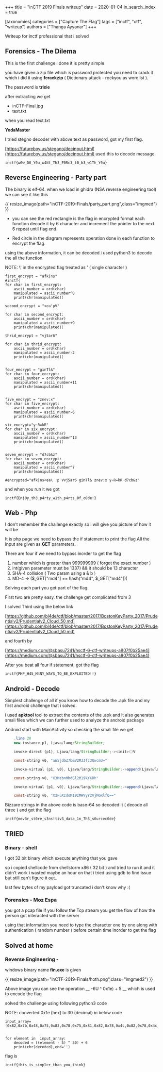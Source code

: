 +++
title = "inCTF 2019 Finals writeup"
date = 2020-01-04
in_search_index = true

[taxonomies]
categories = ["Capture The Flag"]
tags = ["inctf", "ctf", "writeup"]
authors = ["Thanga Ayyanar"]
+++

Writeup for inctf professional that i solved

## Forensics - The Dilema
This is the first challenge i done it is pretty simple

you have given a zip file which is password protected you need to crack it 
which i did it using **fcrackzip** ( Dictionary attack - rockyou as wordlist ). 
<!-- more -->

The password is **trixie**

after extracting we get
- inCTF-Final.jpg
- text.txt

when you read text.txt

**YodaMaster**


I tried stegno decoder with above text as password, got my first flag.

[https://futureboy.us/stegano/decinput.html](https://futureboy.us/stegano/decinput.html) used this to decode message.

```
inctf{w0w_D0_Y0u_w4Nt_Th3_F0Rc3_t0_b3_w1Th_Y0u}
```

## Reverse Engineering - Party part

The binary is elf-64. when we load in ghidra (NSA reverse engineering tool)
we can see it like this

{{ resize_image(path="inCTF-2019-Finals/party_part.png",class="imgmed") }}

* you can see the red rectangle is the flag in encrypted format each function decode it by 6 character and increment the pointer to the next 6 repeat until flag end.

* Red circle in the diagram represents operation done in each function to encrypt the flag.

using the above information, it can be decoded.i used python3 to decode the all the function

 NOTE: \\' in the encrypted flag treated as ' ( single character )

```py3
first_encrypt = "afk|ns"
#inctf{
for char in first_encrypt:
	ascii_number = ord(char)
	manipulated = ascii_number^8
	print(chr(manipulated))

second_encrypt = "<ea'pV"

for char in second_encrypt:
	ascii_number = ord(char)
	manipulated = ascii_number+9
	print(chr(manipulated))

thrid_encrypt = "vj5ar6"

for char in thrid_encrypt:
	ascii_number = ord(char)
	manipulated = ascii_number-2
	print(chr(manipulated))


four_encrypt = "ginTl&"
for char in four_encrypt:
	ascii_number = ord(char)
	manipulated = ascii_number+11
	print(chr(manipulated))


five_encrypt = "znev:x"
for char in five_encrypt:
	ascii_number = ord(char)
	manipulated = ascii_number-6
	print(chr(manipulated))

six_encrypt="y~R=kR"
for char in six_encrypt:
	ascii_number = ord(char)
	manipulated = ascii_number^13
	print(chr(manipulated))


seven_encrypt = "d7cb&z"
for char in seven_encrypt:
	ascii_number = ord(char)
	manipulated = ascii_number^7
	print(chr(manipulated))

#encrypted="afk|ns<ea\ 'p Vvj5ar6 ginTl& znev:x y~R=kR d7cb&z"

```

and when you run it we got
```
inctf{Enj0y_th3_p4rty_w1th_p4rts_0f_c0de!}
```

## Web - Php

I don't remember the challenge exactly so i will give you picture of how
it will be

It is php page we need to bypass the if statement to print the flag.All the input are given as **GET** parameters.

There are four if we need to bypass inorder to get the flag
1. number which is greater than 999999999 ( forgot the exact number )
2. int(given parameter must be 1337) && it should be 13 character
3. SHA-4 collision ( Two param using a & b )
4. MD-4 => ($_GET["md4"] == hash("md4", $_GET["md4"]))

Solving each part you get part of the flag

First two are pretty easy. the challenge get complicated from 3

I solved Third using the below link

[https://github.com/bl4de/ctf/blob/master/2017/BostonKeyParty_2017/Prudentialv2/Prudentialv2_Cloud_50.md](https://github.com/bl4de/ctf/blob/master/2017/BostonKeyParty_2017/Prudentialv2/Prudentialv2_Cloud_50.md)

and fourth by

[https://medium.com/@sbasu7241/hsctf-6-ctf-writeups-a807f0b25ae4](https://medium.com/@sbasu7241/hsctf-6-ctf-writeups-a807f0b25ae4)

After you beat all four if statement, got the flag
```
inctf{PHP_H45_M4NY_WAYS_TO_BE_EXPLOITED!!}
```

## Android - Decode

Simplest challenge of all if you know how to decode the .apk file and my first android challenge that i solved.

i used **apktool** tool to extract the contents of the .apk and it also
generates smali files which we can further used to analyze the android package

Android start with MainActivity so checking the smali file we get

```java
    .line 20
    new-instance p1, Ljava/lang/StringBuilder;

    invoke-direct {p1}, Ljava/lang/StringBuilder;-><init>()V

    const-string v0, "aW5jdGZ7bmV2M3Jfc3QwcmU="

    invoke-virtual {p1, v0}, Ljava/lang/StringBuilder;->append(Ljava/lang/String;)Ljava/lang/StringBuilder;

    const-string v0, "X3MzbnMhdGl2M19kYXRh"

    invoke-virtual {p1, v0}, Ljava/lang/StringBuilder;->append(Ljava/lang/String;)Ljava/lang/StringBuilder;

    const-string v0, "XzFuXzdoM19zMHVyY2VjMGRlfQ=="

```

Bizzare strings in the above code is base-64 so decoded it ( decode all three ) and got the flag
```
inctf{nev3r_st0re_s3ns!tiv3_data_1n_7h3_s0urcec0de}
```

## TRIED

### Binary - shell

I got 32 bit binary which execute anything that you gave

so i copied shellcode from shellstorm x86 ( 32 bit ) and tried to run it
and it didn't work i wasted maybe an hour on that i tried using gdb to 
find issue but still can't figure it out..

last few bytes of my payload got truncated i don't know why :(

### Forensics - Moz Espa

you got a pcap file if you follow the Tcp stream you get the flow of how the
person got interacted with the server

using that information you need to type the character one by one along with
authentication ( random number ) before certain time inorder to get the flag

## Solved at home

### Reverse Engineering - 
 windows binary name **fin.exe** is given

{{ resize_image(path="inCTF-2019-Finals/hoth.png",class="imgmed2") }}

Above image you can see the operation __ -6U ^ 0x1e) + 5 __ which is used to encode the flag

solved the challenge using following python3 code

NOTE: converted 0x1e (hex) to 30 (decimal) in below code

```py3
input_array=[0x82,0x7b,0x48,0x75,0x83,0x70,0x75,0x81,0x82,0x78,0x4c,0x82,0x78,0x4c,0x78,0x82,0x7e,0x79,0x7d,0x46,0x77,0x4c,0x75,0x81,0x4a,0x7b,0x4c,0x72,0x7c,0x76,0x4c,0x75,0x81,0x82,0x7b,0x80,0x6e]


for element in  input_array:
    decoded = ((element - 5) ^ 30) + 6
    print(chr(decoded),end='')

```
flag is
```
inctf{this_is_simpler_than_you_think}
```


